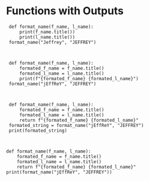 # Functions with Outputs

     def format_name(f_name, l_name):
         print(f_name.title())
         print(l_name.title())
     format_name("Jeffrey", "JEFFREY")



     def format_name(f_name, l_name):
         formated_f_name = f_name.title()
         formated_l_name = l_name.title()
         print(f"{formated_f_name} {formated_l_name}")
     format_name("jEffReY", "JEFFREY")



     def format_name(f_name, l_name):
         formated_f_name = f_name.title()
         formated_l_name = l_name.title()
         return f"{formated_f_name} {formated_l_name}"
     formated_string = format_name("jEffReY", "JEFFREY")
     print(formated_string)



    def format_name(f_name, l_name):
        formated_f_name = f_name.title()
        formated_l_name = l_name.title()
        return f"{formated_f_name} {formated_l_name}"
    print(format_name("jEffReY", "JEFFREY"))

